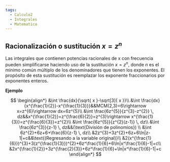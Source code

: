 ```yaml
---
tags:
  - Calculo2
  - Integrales
  - Matematica
---
```

## Racionalización o sustitución $x=z{^{n}}$

Las integrales que contienen potencias racionales de x con frecuencia pueden simplificarse haciendo uso de la sustitución $x=z^{n}$, donde $n$ es el mínimo común múltiplo de los denominadores que tienen los exponentes. El propósito de esta sustitución es reemplazar los exponente fraccionarios por exponentes enteros.

**Ejemplo**

$$
\begin{align*}
&\int  \frac{dx}{\sqrt{ x }-\sqrt[3]{ x }}\\
&\int   \frac{dx}{x^{\frac{1}{2}}-x^{\frac{1}{3}}}&&MCM(2,3)=6\rightarrow x=z^{6}\rightarrow dx=6z^{5}\\
&\int \frac{6z^{5}}{z^{3}-z^{2}} \, dz&&x^{\frac{1}{2}}=z^{\frac{6}{2}}=z^{3}\rightarrow x^{\frac{1}{3}}=z^{\frac{6}{3}}=z^{2}\\
&\int \frac{6z^{5}}{z^{2}(z-1)} \, dz\\
&\int \frac{6z^{3}}{z-1} \, dz&&(\text{División de polinomios})  \\
&\int 6z^{2}+6z+6+\frac{6}{z-1} \, dz\\
&2z^{3}+3z^{2}+6z+6\ln|z-1|+c&&\text{(Regresando a la variable original)}\\
&2(x^{\frac{1}{6}})^{3}+3(z^{\frac{1}{3}})^{2}+6z^\frac{1}{6}+6\ln|x^\frac{1}{6}-1|+c\\
&2x^{\frac{1}{2}}+3z^{\frac{2}{3}}+6z^\frac{1}{6}+\ln|x^\frac{1}{6}-1|+c 
\end{align*}
$$

